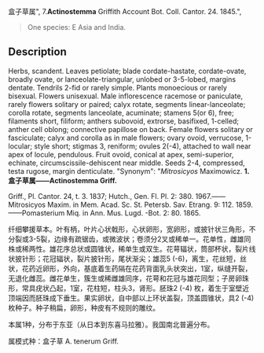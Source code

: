 盒子草属",
7.**Actinostemma** Griffith Account Bot. Coll. Cantor. 24. 1845.",

> One species: E Asia and India.

## Description
Herbs, scandent. Leaves petiolate; blade cordate-hastate, cordate-ovate, broadly ovate, or lanceolate-triangular, unlobed or 3-5-lobed, margins dentate. Tendrils 2-fid or rarely simple. Plants monoecious or rarely bisexual. Flowers unisexual. Male inflorescence racemose or paniculate, rarely flowers solitary or paired; calyx rotate, segments linear-lanceolate; corolla rotate, segments lanceolate, acuminate; stamens 5(or 6), free; filaments short, filiform; anthers subovoid, extrorse, basifixed, 1-celled; anther cell oblong; connective papillose on back. Female flowers solitary or fasciculate; calyx and corolla as in male flowers; ovary ovoid, verrucose, 1-locular; style short; stigmas 3, reniform; ovules 2(-4), attached to wall near apex of locule, pendulous. Fruit ovoid, conical at apex, semi-superior, echinate, circumscissile-dehiscent near middle. Seeds 2-4, compressed, testa rugose, margin denticulate.
  "Synonym": "*Mitrosicyos* Maximowicz.
**1. 盒子草属——Actinostemma Griff.**

Griff., Pl. Cantor. 24, t. 3. 1837; Hutch., Gen. Fl. Pl. 2: 380. 1967.——Mitrosicyos Maxim. in Mem. Acad. Sc. St. Petersb. Sav. Etrang. 9: 112. 1859. ——Pomasterium Miq. in Ann. Mus. Lugd. -Bot. 2: 80. 1865.

纤细攀援草本。叶有柄，叶片心状戟形，心状卵形，宽卵形，或披针状三角形，不分裂或3-5裂，边缘有疏锯齿，或微波状；卷须分2叉或稀单一。花单性，雌雄同株或稀两性。雄花序总状或圆锥状，稀单生或双生。花萼辐状，筒部杯状，裂片线状披针形；花冠辐状，裂片披针形，尾状渐尖；雄蕊5 (-6)，离生，花丝短，丝状，花药近卵形，外向，基底着生药隔在花药背面乳头状突出，1室，纵缝开裂，无退化雌蕊。雌花单生，簇生或稀雌雄同序，花萼和花冠与雄花同型；子房卵珠形，常具疣状凸起，1室，花柱短，柱头3，肾形。胚珠2 (-4) 枚，着生于室壁近顶端因而胚珠成下垂生。果实卵状，自中部以上环状盖裂，顶盖圆锥状，具2 (-4) 枚种子。种子稍扁，卵形，种皮有不规则的雕纹。

本属1种，分布于东亚（从日本到东喜马拉雅）。我国南北普遍分布。

属模式种：盒子草 A. tenerum Griff.
